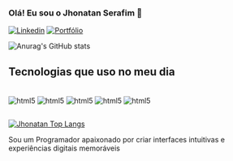 ### Olá! Eu sou o Jhonatan Serafim 👋

[![Linkedin](https://img.shields.io/badge/LinkedIn-0077B5?style=for-the-badge&logo=linkedin&logoColor=white)](https://www.linkedin.com/in/jhonatan-serafim-1a5706261/)
[![Portfólio](https://img.shields.io/badge/Portfólio-000000?style=for-the-badge&logo=About.&logoColor=white)](https://portfolio-jhonatan-serafim.netlify.app/)

![Anurag's GitHub stats](https://github-readme-stats.vercel.app/api?username=JhonatanSerafim01&show_icons=true&theme=radical)


## Tecnologias que uso no meu dia

<div style="display: inline_block"><br/>
<img align="center" alt="html5" src="https://img.shields.io/badge/HTML5-E34F26?style=for-the-badge&logo=html5&logoColor=white">
<img align="center" alt="html5" src="https://img.shields.io/badge/CSS-239120?&style=for-the-badge&logo=css3&logoColor=white">
<img align="center" alt="html5" src="https://img.shields.io/badge/JavaScript-F7DF1E?style=for-the-badge&logo=javascript&logoColor=black">
<img align="center" alt="html5" src="https://img.shields.io/badge/React-20232A?style=for-the-badge&logo=react&logoColor=61DAFB">
<img align="center" alt="html5" src="https://img.shields.io/badge/Node.js-43853D?style=for-the-badge&logo=node.js&logoColor=white">

</div>

##
[![Jhonatan Top Langs](https://github-readme-stats.vercel.app/api/top-langs/?username=JhonatanSerafim01&layout=donut)](https://github.com/anuraghazra/github-readme-stats)

Sou um Programador apaixonado por criar interfaces intuitivas e experiências digitais memoráveis

